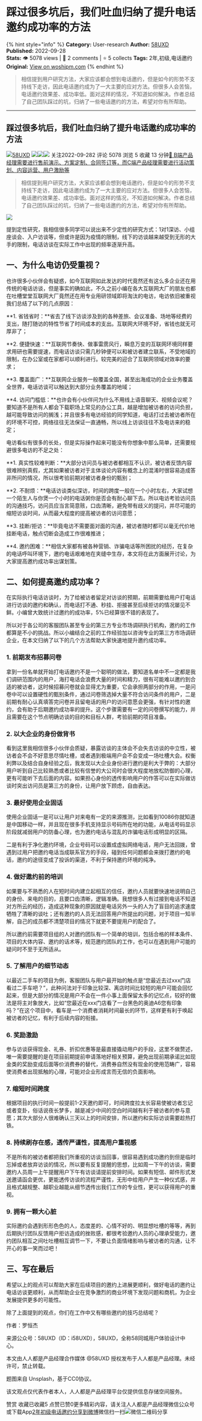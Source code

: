# 踩过很多坑后，我们吐血归纳了提升电话邀约成功率的方法
{% hint style="info" %}
**Category:** User-research
**Author:** [58UXD](https://www.woshipm.com/u/237551)
**Published:** 2022-09-28  
**Stats:** 👁️ 5078 views | 💬 2 comments | ⭐ 5 collects
**Tags:** 2年,初级,电话邀约
**Original:** [View on woshipm.com](https://www.woshipm.com/user-research/5625199.html)
{% endhint %}
> 相信提到用户研究方法，大家应该都会想到电话邀约，但是如今的形势不支持线下走访，因此电话邀约成为了一大主要的应对方法。但很多人会苦恼，电话邀约效果差、成功率低。面对这样的情况，不知道如何解决。作者总结了自己团队踩过的坑，归纳了一些电话邀约的方法，希望对你有所帮助。

---

## 踩过很多坑后，我们吐血归纳了提升电话邀约成功率的方法

[![](https://image.woshipm.com/wp-files/2022/07/vFnMPbWaiv3s1inAUJ4g.jpeg!/both/72x72)](https://www.woshipm.com/u/237551)[58UXD](https://www.woshipm.com/u/237551) ![](https://static.woshipm.com/tag/1122_1@2x.png)![](https://static.woshipm.com/tag/2104_1@2x.png)![](https://static.woshipm.com/tag/2403_1@2x.png) 关注2022-09-282 评论 5078 浏览 5 收藏 13 分钟[🔗 B端产品经理需要进行售前演示、方案定制、合同签订等，而C端产品经理需要进行活动策划、内容运营、用户激励等](https://ke.qidianla.com/courses/bcpm)

> 相信提到用户研究方法，大家应该都会想到电话邀约，但是如今的形势不支持线下走访，因此电话邀约成为了一大主要的应对方法。但很多人会苦恼，电话邀约效果差、成功率低。面对这样的情况，不知道如何解决。作者总结了自己团队踩过的坑，归纳了一些电话邀约的方法，希望对你有所帮助。

![](https://image.woshipm.com/wp-files/2022/09/7bzpU5NT3pvEAVFAt5pv.png)

提到定性研究，我相信很多同学可以说出来不少定性的研究方式：1对1深访、小组座谈会、入户访谈等，但或许是因为疫情的限制，线下的访谈越来越受到无形的大手的限制，电话访谈在实际工作中出现的频率逐渐升高。

## 一、为什么电访仍受重视？

也许很多小伙伴会有疑惑，如今互联网如此发达的时代竟然还有这么多企业还在用传统的电话访谈，但是事实的确如此，不久之前小编在各大互联网大厂的朋友也都在吐槽堂堂互联网大厂竟然还在用专业用研领域即将淘汰的电访，电访依旧被重视我们总结了以下的几点原因：

**1\. 省钱省时：**省去了线下访谈涉及到的各种差旅、会议准备、场地等经费的支出，随打随访的特性节省了时间成本的支出。互联网大环境不好，省钱也就无可厚非了；

**2\. 便捷快速：**互联网节奏快、做事雷雳风行，瞬息万变的互联网环境同样要求用研也需要提速，而电话访谈只需几秒钟便可以和被访者建立联系，不受地域的限制，在办公室或在家都可以顺利进行。较完美的迎合了互联网领域对效率的要求；

**3\. 覆盖面广：**互联网企业服务一般覆盖全国，甚至出海成功的企业业务覆盖全世界，电话访谈可以触达到大部分业务覆盖的地域；

**4\. 访问门槛低：**也许会有小伙伴问为什么不用线上语音聊天、视频会议呢？要知道不是所有人都会下载职场上常见的办公工具，越是增加被访者的访问负担，越可能导致访问的搁浅；并且很多有电访经验的同学知道，电话打过去被访者所在的环境不可控，网络往往无法保证一直通畅，所以线上访谈往往不及电访来的稳定；

电访看似有很多的长处，但是实际操作起来可能没有你想象中那么简单，还需要规避很多电访的不足之处：

**1\. 真实性较难判断：**大部分访问员与被访者都相互不认识，被访者反馈内容很难辨别真假，尤其如果被访者对于主体谈论内容有概念上的混淆时很容易造成答非所问的情况，所以很考验前期对被访者身份的甄别；

**2\. 不耐烦：**电话访谈类似深访，时间的跨度一般在一个小时左右，大家试想一个陌生人与你煲一个小时的电话粥你是否会有耐心聊下去。所以电访考验访问员的沟通技巧，访问员应当言简意赅，口齿清晰，避免带有歧义的提问，并尽可能的缩短访谈时间，从而最大程度的提高被访者的访问意愿；

**3\. 挂断/拒访：**毕竟电访不需要面对面的沟通，被访者随时都可以毫无代价地挂断电话，触点切断会造成工作很难推进；

**4\. 邀约困难：**相信大家都有被各种营销、诈骗电话等所困扰的经历，在复杂的电话呼叫环境下，邀约电话艰难地在夹缝中生存，本文将在此方面展开讨论，为大家提高邀约成功率出谋划策。

## 二、如何提高邀约成功率？

在实际执行电话访谈时，为了给被访者留足对访谈的预期，前期需要给用户打电话进行访谈的邀约和确认，而电话打不通、秒挂、拒接甚至后续拒访的情况屡见不鲜。小编曾大致统计过邀约的成功率，5%已经算很不错的表现了。

所以对于各公司的客服团队甚至专业的第三方专业市场调研执行机构，邀约的工作都算是不小的挑战。所以小编结合之前的工作经验加以咨询专业的第三方市场调研企业，在本文归纳了以下的几个方法帮助大家快速地提升邀约成功率。

### 1\. 前期发布招募问卷

拿到一份名单就开始打电话邀约不是一个聪明的做法，要知道名单中不一定都是我们调研范围内的用户，海打电话会浪费大量的时间和精力，很有可能难以邀约到合适的被访者，这时候招募问卷就会显得尤为重要，它会承担两部分的作用，一是问卷中可以设置硬性的甄别条件，通过问卷筛选掉大量不符合访问条件的用户，二是前期有耐心认真填答完问卷并且留电话的用户的访问意愿会更强，有针对性的邀约，会有助于后期邀约成功率的提升。这个步骤需要有一定的问卷撰写的能力，并且需要在这个节点明确访谈的目的和目标人群，考验前期的项目准备。

### 2\. 以大企业的身份做背书

看到这里我相信很多小伙伴会质疑，暴露访谈的主体会不会失去访谈的中立性，被访者会不会不好意思尽情吐槽，或者遇到极端用户会不会变成一场吐槽大会。权衡利弊以及结合自身经验之后，我发现以大企业身份进行邀约是利大于弊的：大部分用户听到自己比较熟悉或者比较有信誉的大公司时会很大程度地放松防御的心理，更有可能听下去后面的内容。如果担心身份的透传影响用户的作答可以在实际做访谈时突出访问员是第三方的身份，让用户放下顾虑，自由表达。

### 3\. 最好使用企业固话

使用企业固话一是可以让用户对来电有一定的来源推测，比如看到10086你就知道是中国移动一样，并且现在很多手机支持显示号码所在地的功能，从电话号码显示阶段就减弱用户的防备心理，也为邀约电话与混乱的诈骗电话形成明显的区隔。

二是有利于净化邀约环境，企业号码可以设置成虚拟网络电话，用户无法回拨，曾遇到过用户把邀约电话当成联系官方的手段，碰到任何问题都会来拨打邀约的电话，邀约的途径变成了投诉的渠道，不利于保持邀约环境的纯净。

### 4\. 做好邀约前的培训

如果要与不熟悉的人在短时间内建立起相互的信任，邀约人员就要快速地说明自己的身份、来电的目的，且要口齿清晰，逻辑准确。我想很多人有过接到电话不知道对方所云的经历，造成这种现象的原因就是电话另外一头的人为了盲目的追求速度牺牲了清晰的谈吐；还有邀约的人员无法回答用户所提出的问题，对于项目一知半解，自己的成员都不清楚项目的情况下就更不要提用户的配合了。

所以邀约前需要项目组的人对邀约团队有一个简单的培训，包括合格的样本条件、项目的大体内容、邀约的话术等，规范邀约团队的工作，也可以在遇到用户可能的疑问时不至于无所适从。

### 5\. 了解用户的细节动态

以最近二手车的项目为例，客服团队与用户最开始的触点是“您最近去过xxx门店看过二手车吧？”，此种问法对于印象比较深、离店时间比较短的用户可能会回忆起来，但是大部分的情况是用户不会在一件小事上面保留太多的记忆点，较好的做法是将主对象放大，比如“您最近在xxx门店看了一台黑色的奥迪A6您有印象吗？”在这个项目中，看车是一个消费者消耗时间最长的环节，这样更有利于唤起被访者的记忆，有利于后续内容的衔接。

### 6\. 奖励激励

参与访谈获得现金、礼券、折扣优惠等是最直接撬动用户的手段，这里不做赘述，唯一需要提醒的是在项目前期提前申请落地好相关预算，避免出现前期承诺比如现金类的奖励变成后面等价消费券的替代，消费券自然没有现金的使用范畴广，容易使消费者出现抵触的心理，可能对企业形成言而无信的负面影响。

### 7\. 缩短时间跨度

根据项目的执行时间一般提前1-2天邀约即可，时间跨度拉太长容易使被访者忘记或者变卦，俗话说夜长梦多，越是减少中间的空白时间越有利于被访者的参与意愿；其次大部分人很难确认三天以上的时间安排，所以邀约和实际访谈需要趁热打铁。

### 8\. 持续刷存在感，透传严谨性，提高用户重视感

不是所有的被访者都把我们所重视的访谈当回事，很容易遇到成功邀约到但是临时忘掉或者放弃访谈的情况，所以要有反复提醒的思想，比如周一下午的访谈，需要邀约人员周一上午提醒用户下午有访谈请提前安排时间。如果有短信、邮件形式发送邀请函会更优，更能透传访谈的流程严谨性，无形中给用户产生一种仪式感，并且格式越规整、越职业越能从细节透传出我们工作的专业性，更可以获得用户的重视。

### 9\. 拥有一颗大心脏

实际邀约会遇到形形色色的人，态度差的、心情不好的、明显想吐槽的等等，再到后期执行团队反馈用户拒访造成的挫败感，都很考验邀约人员的心理承受能力，邀约团队相互之间吐吐槽相互调节一下，不要让负面情绪影响与被访者的沟通，让不开心的事一笑而过吧！

## 三、写在最后

希望以上的观点可以帮助大家在后续项目的邀约上进展更顺利，做好电话的邀约让电话访谈更顺利，从而帮助企业在竞争激烈的商业环境下发现问题和商机，为企业发展提供更多的可能性。

除了上面提到的观点，你们在工作中又有哪些邀约的技巧总结呢？

作者：罗恒杰

来源公众号：58UXD（ID：i58UXD），58UXD，全称58同城用户体验设计中心。

本文由人人都是产品经理合作媒体 @58UXD 授权发布于人人都是产品经理。未经许可，禁止转载。

题图来自 Unsplash，基于CC0协议。

该文观点仅代表作者本人，人人都是产品经理平台仅提供信息存储空间服务。

赞赏 收藏已收藏5 点赞已赞0更多精彩内容，请关注人人都是产品经理微信公众号或下载App[2年](https://www.woshipm.com/tag/2%e5%b9%b4)[初级](https://www.woshipm.com/tag/%e5%88%9d%e7%ba%a7)[电话邀约](https://www.woshipm.com/tag/%e7%94%b5%e8%af%9d%e9%82%80%e7%ba%a6)[分享到微博](https://service.weibo.com/share/share.php?appkey=2775287854&title=踩过很多坑后，我们吐血归纳了提升电话邀约成功率的方法&url=https://www.woshipm.com/user-research/5625199.html&pic=https://image.woshipm.com/wp-files/2022/09/7bzpU5NT3pvEAVFAt5pv.png)微信扫一扫![微信二维码](https://api.pwmqr.com/qrcode/create/?url=https://www.woshipm.com/user-research/5625199.html)分享